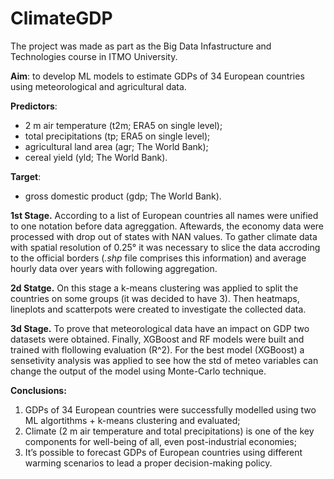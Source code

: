 # ClimateGDP

The project was made as part as the Big Data Infastructure and Technologies course in ITMO University.

**Aim**: to develop ML models to estimate GDPs of 34 European countries using meteorological and agricultural data.

**Predictors**:
- 2 m air temperature (t2m; ERA5 on single level);
- total precipitations (tp; ERA5 on single level);
- agricultural land area (agr; The World Bank);
- cereal yield (yld; The World Bank).

**Target**:
- gross domestic product (gdp; The World Bank).

**1st Stage.**
According to a list of European countries all names were unified to one notation before data agreggation. Aftewards, the economy data were processed with drop out of states with NAN values.
To gather climate data with spatial resolution of 0.25° it was necessary to slice the data accroding to the official borders (*.shp* file comprises this information) and average hourly data over years with following aggregation.

**2d Statge.**
On this stage a k-means clustering was applied to split the countries on some groups (it was decided to have 3). Then heatmaps, lineplots and scatterpots were created to investigate the collected data.

**3d Stage.**
To prove that meteorological data have an impact on GDP two datasets were obtained. Finally, XGBoost and RF models were built and trained with flollowing evaluation (R^2). For the best model (XGBoost) a sensetivity analysis was applied to see how the std of meteo variables can change the output of the model using Monte-Carlo technique.

**Conclusions:**
1. GDPs of 34 European countries were successfully modelled using two ML algortithms + k-means clustering and evaluated;
2. Climate (2 m air temperature and total precipitations) is one of the key components for well-being of all, even post-industrial economies;
3. It’s possible to forecast GDPs of European countries using different warming scenarios to lead a proper decision-making policy.
